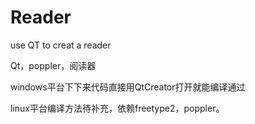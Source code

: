 # Reader
use QT to creat a reader

Qt，poppler，阅读器

windows平台下下来代码直接用QtCreator打开就能编译通过

linux平台编译方法待补充，依赖freetype2，poppler。
